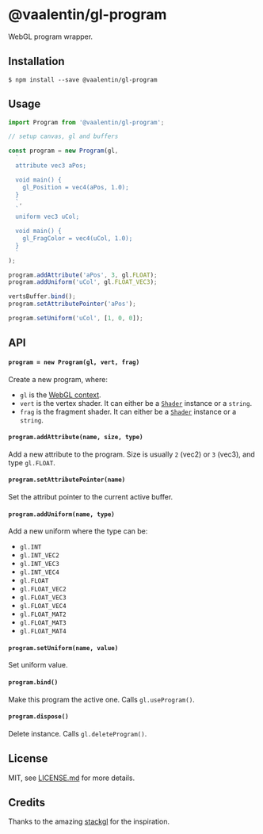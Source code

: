 # @vaalentin/gl-program

WebGL program wrapper.

## Installation

```
$ npm install --save @vaalentin/gl-program
```

## Usage

```js
import Program from '@vaalentin/gl-program';

// setup canvas, gl and buffers

const program = new Program(gl,
  `
  attribute vec3 aPos;

  void main() {
    gl_Position = vec4(aPos, 1.0);
  }
  `,
  `
  uniform vec3 uCol;

  void main() {
    gl_FragColor = vec4(uCol, 1.0);
  }
  `
);

program.addAttribute('aPos', 3, gl.FLOAT);
program.addUniform('uCol', gl.FLOAT_VEC3);

vertsBuffer.bind();
program.setAttributePointer('aPos');

program.setUniform('uCol', [1, 0, 0]);
```

## API

#### `program = new Program(gl, vert, frag)`

Create a new program, where:
- `gl` is the [WebGL context](https://github.com/vaalentin/gl-context).
- `vert` is the vertex shader. It can either be a [`Shader`](https://github.com/vaalentin/gl-shader) instance or a `string`.
- `frag` is the fragment shader. It can either be a [`Shader`](https://github.com/vaalentin/gl-shader) instance or a `string`.

#### `program.addAttribute(name, size, type)`

Add a new attribute to the program. Size is usually `2` (vec2) or `3` (vec3), and type `gl.FLOAT`.

#### `program.setAttributePointer(name)`

Set the attribut pointer to the current active buffer.

#### `program.addUniform(name, type)`

Add a new uniform where the type can be:
- `gl.INT`
- `gl.INT_VEC2`
- `gl.INT_VEC3`
- `gl.INT_VEC4`
- `gl.FLOAT`
- `gl.FLOAT_VEC2`
- `gl.FLOAT_VEC3`
- `gl.FLOAT_VEC4`
- `gl.FLOAT_MAT2`
- `gl.FLOAT_MAT3`
- `gl.FLOAT_MAT4`

#### `program.setUniform(name, value)`

Set uniform value.

#### `program.bind()`

Make this program the active one. Calls `gl.useProgram()`.

#### `program.dispose()`

Delete instance. Calls `gl.deleteProgram()`.

## License

MIT, see [LICENSE.md](https://github.com/vaalentin/gl-program/blob/master/LICENSE.md) for more details.

## Credits

Thanks to the amazing [stackgl](http://stack.gl/) for the inspiration.
